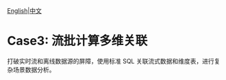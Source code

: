 [English](../../use-case/case3.md)|[中文](./case3.md)

# Case3: 流批计算多维关联

打破实时流和离线数据源的屏障，使用标准 SQL 关联流式数据和维度表，进行复杂场景数据分析。